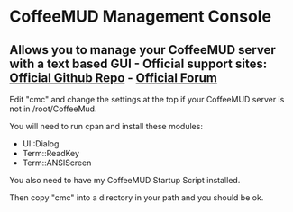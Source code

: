 # CoffeeMUD Management Console
Allows you to manage your CoffeeMUD server with a text based GUI - 
Official support sites: [Official Github Repo](https://github.com/fstltna/CoffeeManagementConsole) - [Official Forum](https://pocketmud.com/index.php/forum/server-utils)
---
Edit "cmc" and change the settings at the top if your CoffeeMUD server is not in /root/CoffeeMud.

You will need to run cpan and install these modules:

- UI::Dialog
- Term::ReadKey
- Term::ANSIScreen

You also need to have my CoffeeMUD Startup Script installed.

Then copy "cmc" into a directory in your path and you should be ok.

